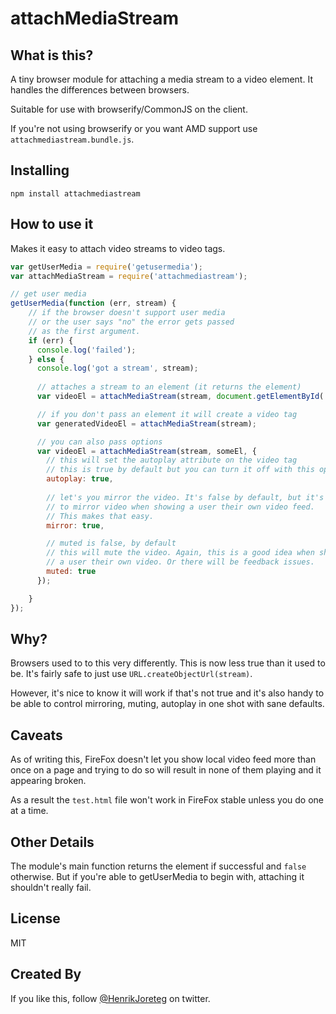 # attachMediaStream

## What is this?

A tiny browser module for attaching a media stream to a video element. It handles the differences between browsers.

Suitable for use with browserify/CommonJS on the client. 

If you're not using browserify or you want AMD support use `attachmediastream.bundle.js`.


## Installing

```
npm install attachmediastream
```

## How to use it


Makes it easy to attach video streams to video tags.

```js
var getUserMedia = require('getusermedia');
var attachMediaStream = require('attachmediastream');

// get user media
getUserMedia(function (err, stream) {
    // if the browser doesn't support user media
    // or the user says "no" the error gets passed
    // as the first argument.
    if (err) {
      console.log('failed');
    } else {
      console.log('got a stream', stream);  
       
      // attaches a stream to an element (it returns the element)
      var videoEl = attachMediaStream(stream, document.getElementById('myVideo'));

      // if you don't pass an element it will create a video tag
      var generatedVideoEl = attachMediaStream(stream);

      // you can also pass options
      var videoEl = attachMediaStream(stream, someEl, {
        // this will set the autoplay attribute on the video tag
        // this is true by default but you can turn it off with this option.
        autoplay: true, 
        
        // let's you mirror the video. It's false by default, but it's common 
        // to mirror video when showing a user their own video feed.
        // This makes that easy.
        mirror: true,

        // muted is false, by default
        // this will mute the video. Again, this is a good idea when showing
        // a user their own video. Or there will be feedback issues.
        muted: true
      });

    }
});
```

## Why? 

Browsers used to to this very differently. This is now less true than it used to be. It's fairly safe to just use `URL.createObjectUrl(stream)`.

However, it's nice to know it will work if that's not true and it's also handy to be able to control mirroring, muting, autoplay in one shot with sane defaults.


## Caveats

As of writing this, FireFox doesn't let you show local video feed more than once on a page and trying to do so will result in none of them playing and it appearing broken.

As a result the `test.html` file won't work in FireFox stable unless you do one at a time.


## Other Details

The module's main function returns the element if successful and `false` otherwise. But if you're able to getUserMedia to begin with, attaching it shouldn't really fail.


## License

MIT


## Created By

If you like this, follow [@HenrikJoreteg](http://twitter.com/henrikjoreteg) on twitter.

